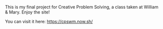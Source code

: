 This is my final project for Creative Problem Solving, a class taken at William & Mary.
Enjoy the site!

You can visit it here: https://cpswm.now.sh/
